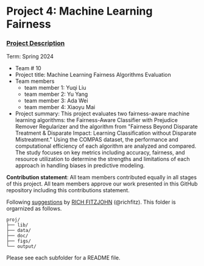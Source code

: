 # Project 4: Machine Learning Fairness

### [Project Description](doc/project4_desc.md)

Term: Spring 2024

+ Team # 10
+ Project title: Machine Learning Fairness Algorithms Evaluation
+ Team members
	+ team member 1: Yuqi Liu
	+ team member 2: Yu Yang
	+ team member 3: Ada Wei
	+ team member 4: Xiaoyu Mai
+ Project summary: This project evaluates two fairness-aware machine learning algorithms: the Fairness-Aware Classifier with Prejudice Remover Regularizer and the algorithm from "Fairness Beyond Disparate Treatment & Disparate Impact: Learning Classification without Disparate Mistreatment." Using the COMPAS dataset, the performance and computational efficiency of each algorithm are analyzed and compared. The study focuses on key metrics including accuracy, fairness, and resource utilization to determine the strengths and limitations of each approach in handling biases in predictive modeling.
	
**Contribution statement**: All team members contributed equally in all stages of this project. All team members approve our work presented in this GitHub repository including this contributions statement. 

Following [suggestions](http://nicercode.github.io/blog/2013-04-05-projects/) by [RICH FITZJOHN](http://nicercode.github.io/about/#Team) (@richfitz). This folder is orgarnized as follows.

```
proj/
├── lib/
├── data/
├── doc/
├── figs/
└── output/
```

Please see each subfolder for a README file.
